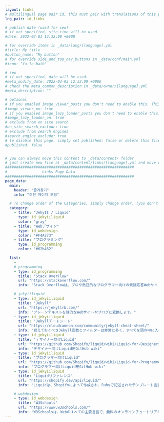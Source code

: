 ```yaml
---
layout: links
# multilingual page pair id, this must pair with translations of this page. (This name must be unique)
lng_pair: id_links

# publish date (used for seo)
# if not specified, site.time will be used.
#date: 2022-03-03 12:32:00 +0000

# for override items in _data/lang/[language].yml
#title: My title
#button_name: "My button"
# for override side_and_top_nav_buttons in _data/conf/main.yml
#icon: "fa fa-bath"

# seo
# if not specified, date will be used.
#meta_modify_date: 2022-03-03 12:32:00 +0000
# check the meta_common_description in _data/owner/[language].yml
#meta_description: ""

# optional
# if you enabled image_viewer_posts you don't need to enable this. This is only if image_viewer_posts = false
#image_viewer_on: true
# if you enabled image_lazy_loader_posts you don't need to enable this. This is only if image_lazy_loader_posts = false
#image_lazy_loader_on: true
# exclude from on site search
#on_site_search_exclude: true
# exclude from search engines
#search_engine_exclude: true
# to disable this page, simply set published: false or delete this file
#published: false


# you can always move this content to _data/content/ folder
# just create new file at _data/content/links/[language].yml and move content below.
###########################################################
#                Links Page Data
###########################################################
page_data:
  main:
    header: "즐겨찾기"
    info: "추천 페이지 모음"

  # To change order of the Categories, simply change order. (you don't need to change list order.)
  category:
    - title: "JekyII / Liquid"
      type: id_jekyiiliquid
      color: "gray"
    - title: "Webデザイン"
      type: id_webdesign
      color: "#F4A273"
    - title: "プログラミング"
      type: id_programming
      color: "#62b462"

  list:
    -
    # programming
    - type: id_programming
      title: "Stack OverFlow"
      url: "https://stackoverflow.com/"
      info: "Stack Overflowは、プロや熱狂的なプログラマー向けの質疑応答Webサイトです。"

    # jekyiiliquid
    - type: id_jekyiiliquid
      title: "Jekyll"
      url: "https://jekyllrb.com/"
      info: "プレーンテキストを静的なWebサイトやブログに変換します。"
    - type: id_jekyiiliquid
      title: "Jekyllチートシート"
      url: "https://cloudcannon.com/community/jekyll-cheat-sheet/"
      info: "覚えておくべきJekyll変数とフィルターは非常に多く、すべてを頭の中に入れておくのは難しい場合があります。 このチートシートは、Jekyllが実行できるすべてのことのクイックリファレンスとして使えます。"
    - type: id_jekyiiliquid
      title: "デザイナー向けLiquid"
      url: "https://github.com/Shopify/liquid/wiki/Liquid-for-Designers"
      info: "デザイナー向けLiquid用GitHub wiki"
    - type: id_jekyiiliquid
      title: "プログラマー向けLiquid"
      url: "https://github.com/Shopify/liquid/wiki/Liquid-for-Programmers"
      info: "プログラマー向けLiquid用GitHub wiki"
    - type: id_jekyiiliquid
      title: "Liquidリファレンス"
      url: "https://shopify.dev/api/liquid/"
      info: "Liquidは、Shopifyによって作成され、Rubyで記述されたテンプレート言語です。 GitHubでオープンソースプロジェクトとして利用できるようになりました。"

    # webdesign
    - type: id_webdesign
      title: "W3Schools"
      url: "https://www.w3schools.com/"
      info: "W3Schoolsは、Webのすべての主要言語で、無料のオンラインチュートリアル、リファレンス、および演習を提供しています。 HTML、CSS、JavaScript、Python、SQL、Javaなどの人気のあるテーマをカバーしています。"
---
```

